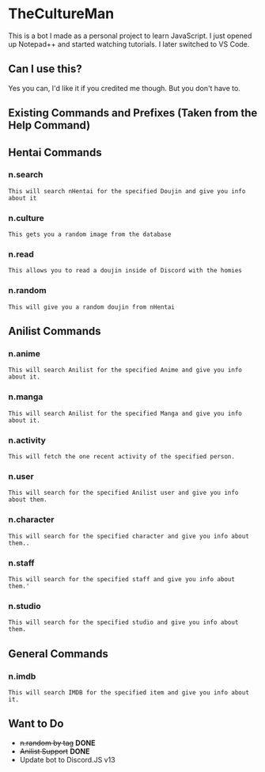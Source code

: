 # TheCultureMan

This is a bot I made as a personal project to learn JavaScript. I just opened up Notepad++ and started watching tutorials. I later switched to VS Code.

## Can I use this?
Yes you can, I'd like it if you credited me though. But you don't have to.

## Existing Commands and Prefixes (Taken from the Help Command)

## Hentai Commands

### n.search

```This will search nHentai for the specified Doujin and give you info about it```

### n.culture

```This gets you a random image from the database```

### n.read

```This allows you to read a doujin inside of Discord with the homies```

### n.random

```This will give you a random doujin from nHentai```

## Anilist Commands

### n.anime

```This will search Anilist for the specified Anime and give you info about it.```

### n.manga

```This will search Anilist for the specified Manga and give you info about it.```

### n.activity

```This will fetch the one recent activity of the specified person.```

### n.user

```This will search for the specified Anilist user and give you info about them.```

### n.character
```This will search for the specified character and give you info about them..```

### n.staff
```This will search for the specified staff and give you info about them.'```

### n.studio
```This will search for the specified studio and give you info about them.```

## General Commands

### n.imdb
```This will search IMDB for the specified item and give you info about it.```

## Want to Do

- ~~n.random by tag~~ __DONE__
- ~~Anilist Support~~ __DONE__
- Update bot to Discord.JS v13
